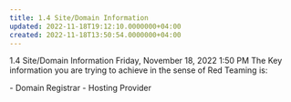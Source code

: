 ```yaml
---
title: 1.4 Site/Domain Information
updated: 2022-11-18T19:12:10.0000000+04:00
created: 2022-11-18T13:50:54.0000000+04:00
---
```


1.4 Site/Domain Information
Friday, November 18, 2022
1:50 PM
The Key information you are trying to achieve in the sense of Red Teaming is:

\- Domain Registrar
\- Hosting Provider
